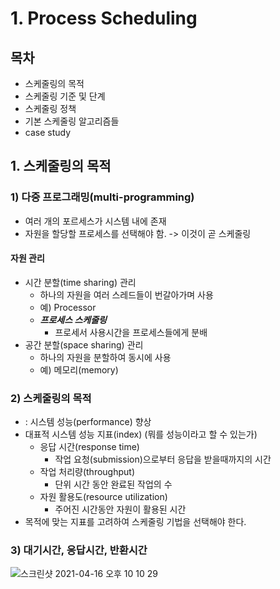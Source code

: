 # 1. Process Scheduling
## 목차
- 스케줄링의 목적
- 스케줄링 기준 및 단계
- 스케줄링 정책
- 기본 스케줄링 알고리즘들
- case study

## 1. 스케줄링의 목적
### 1) 다중 프로그래밍(multi-programming)
- 여러 개의 포르세스가 시스템 내에 존재
- 자원을 할당할 프로세스를 선택해야 함. -> 이것이 곧 스케줄링
#### 자원 관리
- 시간 분할(time sharing) 관리
  - 하나의 자원을 여러 스레드들이 번갈아가며 사용
  - 예) Processor
  - ***프로세스 스케줄링***
    - 프로세서 사용시간을 프로세스들에게 분배
- 공간 분할(space sharing) 관리
  - 하나의 자원을 분할하여 동시에 사용
  - 예) 메모리(memory)

### 2) 스케줄링의 목적
- : 시스템 성능(performance) 향상
- 대표적 시스템 성능 지표(index) (뭐를 성능이라고 할 수 있는가)
  - 응답 시간(response time)
    - 작업 요청(submission)으로부터 응답을 받을때까지의 시간
  - 작업 처리량(throughput)
    - 단위 시간 동안 완료된 작업의 수
  - 자원 활용도(resource utilization)
    - 주어진 시간동안 자원이 활용된 시간
- 목적에 맞는 지표를 고려하여 스케줄링 기법을 선택해야 한다.

### 3) 대기시간, 응답시간, 반환시간
![스크린샷 2021-04-16 오후 10 10 29](https://user-images.githubusercontent.com/70195733/115029084-92676c80-9f00-11eb-89ef-28703ac3a97a.png)
